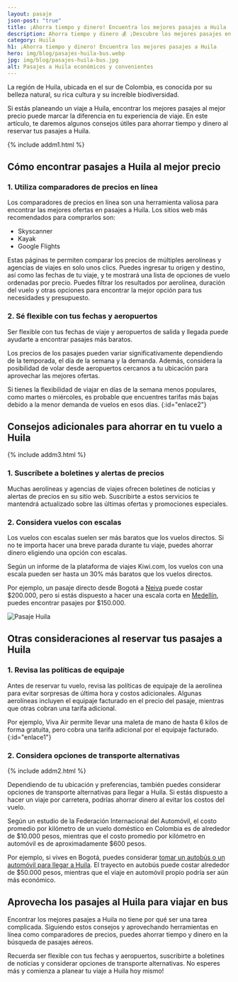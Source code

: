 ```yaml
---
layout: pasaje
json-post: "true"
title: ¡Ahorra tiempo y dinero! Encuentra los mejores pasajes a Huila
description: Ahorra tiempo y dinero 💰 ¡Descubre los mejores pasajes en bus al Huila y disfruta de tus vacaciones al máximo! 🌴🌞 ¡No te lo pierdas!
category: Huila
h1: ¡Ahorra tiempo y dinero! Encuentra los mejores pasajes a Huila
hero: img/blog/pasajes-huila-bus.webp
jpg: img/blog/pasajes-huila-bus.jpg
alt: Pasajes a Huila económicos y convenientes
---
```

La región de Huila, ubicada en el sur de Colombia, es conocida por su belleza natural, su rica cultura y su increíble biodiversidad.

Si estás planeando un viaje a Huila, encontrar los mejores pasajes al mejor precio puede marcar la diferencia en tu experiencia de viaje. En este artículo, te daremos algunos consejos útiles para ahorrar tiempo y dinero al reservar tus pasajes a Huila.

{% include addm1.html %}

## Cómo encontrar pasajes a Huila al mejor precio

### 1. Utiliza comparadores de precios en línea

Los comparadores de precios en línea son una herramienta valiosa para encontrar las mejores ofertas en pasajes a Huila. Los sitios web más recomendados para comprarlos son:

* Skyscanner
* Kayak
* Google Flights

Estas páginas te permiten comparar los precios de múltiples aerolíneas y agencias de viajes en solo unos clics. Puedes ingresar tu origen y destino, así como las fechas de tu viaje, y te mostrará una lista de opciones de vuelo ordenadas por precio. Puedes filtrar los resultados por aerolínea, duración del vuelo y otras opciones para encontrar la mejor opción para tus necesidades y presupuesto.

### 2. Sé flexible con tus fechas y aeropuertos

Ser flexible con tus fechas de viaje y aeropuertos de salida y llegada puede ayudarte a encontrar pasajes más baratos.

Los precios de los pasajes pueden variar significativamente dependiendo de la temporada, el día de la semana y la demanda. Además, considera la posibilidad de volar desde aeropuertos cercanos a tu ubicación para aprovechar las mejores ofertas.

Si tienes la flexibilidad de viajar en días de la semana menos populares, como martes o miércoles, es probable que encuentres tarifas más bajas debido a la menor demanda de vuelos en esos días.
{:id="enlace2"}

## Consejos adicionales para ahorrar en tu vuelo a Huila

{% include addm3.html %}

### 1. Suscríbete a boletines y alertas de precios

Muchas aerolíneas y agencias de viajes ofrecen boletines de noticias y alertas de precios en su sitio web. Suscribirte a estos servicios te mantendrá actualizado sobre las últimas ofertas y promociones especiales.

### 2. Considera vuelos con escalas

Los vuelos con escalas suelen ser más baratos que los vuelos directos. Si no te importa hacer una breve parada durante tu viaje, puedes ahorrar dinero eligiendo una opción con escalas.

Según un informe de la plataforma de viajes Kiwi.com, los vuelos con una escala pueden ser hasta un 30% más baratos que los vuelos directos.

Por ejemplo, un pasaje directo desde Bogotá a [Neiva]({{'terminal-de-neiva'|relative_url}}) puede costar $200.000, pero si estás dispuesto a hacer una escala corta en [Medellín]({{'terminal-de-medellin'|relative_url}}), puedes encontrar pasajes por $150.000.

![Pasaje Huila ](/img/img/blog/pasajes-al-huila-bus.webp "Paisaje Huila")

## Otras consideraciones al reservar tus pasajes a Huila

### 1. Revisa las políticas de equipaje

Antes de reservar tu vuelo, revisa las políticas de equipaje de la aerolínea para evitar sorpresas de última hora y costos adicionales. Algunas aerolíneas incluyen el equipaje facturado en el precio del pasaje, mientras que otras cobran una tarifa adicional.

Por ejemplo, Viva Air permite llevar una maleta de mano de hasta 6 kilos de forma gratuita, pero cobra una tarifa adicional por el equipaje facturado.
{:id="enlace1"}

### 2. Considera opciones de transporte alternativas

{% include addm2.html %}

Dependiendo de tu ubicación y preferencias, también puedes considerar opciones de transporte alternativas para llegar a Huila. Si estás dispuesto a hacer un viaje por carretera, podrías ahorrar dinero al evitar los costos del vuelo.

Según un estudio de la Federación Internacional del Automóvil, el costo promedio por kilómetro de un vuelo doméstico en Colombia es de alrededor de $10.000 pesos, mientras que el costo promedio por kilómetro en automóvil es de aproximadamente $600 pesos.

Por ejemplo, si vives en Bogotá, puedes considerar [tomar un autobús o un automóvil para llegar a Huila]({{'terminal-de-pitalito'|relative_url}}). El trayecto en autobús puede costar alrededor de $50.000 pesos, mientras que el viaje en automóvil propio podría ser aún más económico.

## Aprovecha los pasajes al Huila para viajar en bus

Encontrar los mejores pasajes a Huila no tiene por qué ser una tarea complicada. Siguiendo estos consejos y aprovechando herramientas en línea como comparadores de precios, puedes ahorrar tiempo y dinero en la búsqueda de pasajes aéreos.

Recuerda ser flexible con tus fechas y aeropuertos, suscribirte a boletines de noticias y considerar opciones de transporte alternativas. No esperes más y comienza a planear tu viaje a Huila hoy mismo!
